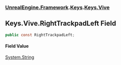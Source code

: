 ### [UnrealEngine.Framework](./UnrealEngine-Framework.md 'UnrealEngine.Framework').[Keys](./Keys.md 'UnrealEngine.Framework.Keys').[Keys.Vive](./Keys-Vive.md 'UnrealEngine.Framework.Keys.Vive')
## Keys.Vive.RightTrackpadLeft Field
  
```csharp
public const RightTrackpadLeft;
```
#### Field Value
[System.String](https://docs.microsoft.com/en-us/dotnet/api/System.String 'System.String')  
